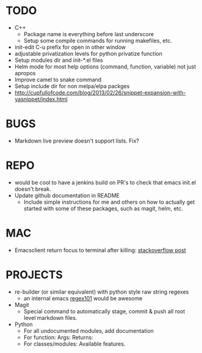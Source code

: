 
# TODO
  * C++
      * Package name is everything before last underscore
      * Setup some compile commands for running makefiles, etc.
  * init-edit C-u prefix for open in other window
  * adjustable privatization levels for python privatize function
  * Setup modules dir and init-*.el files
  * Helm mode for most help options (command, function, variable) not just apropos
  * Improve camel to snake command
  * Setup include dir for non melpa/elpa packges
  * http://cupfullofcode.com/blog/2013/02/26/snippet-expansion-with-yasnippet/index.html

# BUGS
  * Markdown live preview doesn't support lists. Fix?

# REPO
  * would be cool to have a jenkins build on PR's to check that emacs init.el doesn't break.
  * Update github documentation in README
	  * Include simple instructions for me and others on how to actually get started with some of these packages, such as magit, helm, etc.

# MAC
  * Emacsclient return focus to terminal after killing: [stackoverflow post](https://stackoverflow.com/questions/47496959/how-to-return-focus-to-terminal-after-closing-gui-emacsclient-on-mac-os-x)

# PROJECTS
  * re-builder (or similar equivalent) with python style raw string regexes
	  * an internal emacs [regex101](https://regex101.com/) would be awesome
  * Magit
	  * Special command to automatically stage, commit & push all root level markdown files.
  * Python
    * For all undocumented modules, add documentation
    * For function: Args: Returns:
    * For classes/modules: Available features.

